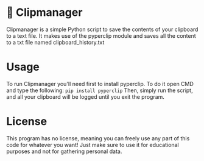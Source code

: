 # 📎 Clipmanager
Clipmanager is a simple Python script to save the contents of your clipboard to a text file.
It makes use of the pyperclip module and saves all the content to a txt file named clipboard_history.txt
# Usage
To run Clipmanager you'll need first to install pyperclip. To do it open CMD and type the following:
`pip install pyperclip`
Then, simply run the script, and all your clipboard will be logged until you exit the program.
# License
This program has no license, meaning you can freely use any part of this code for whatever you want!
Just make sure to use it for educational purposes and not for gathering personal data.

